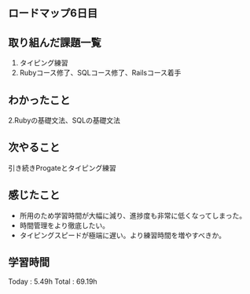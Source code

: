 ## ロードマップ6日目
## 取り組んだ課題一覧
1. タイピング練習
1. Rubyコース修了、SQLコース修了、Railsコース着手
## わかったこと
2.Rubyの基礎文法、SQLの基礎文法
## 次やること
引き続きProgateとタイピング練習
## 感じたこと
+ 所用のため学習時間が大幅に減り、進捗度も非常に低くなってしまった。
+ 時間管理をより徹底したい。 
+ タイピングスピードが極端に遅い。より練習時間を増やすべきか。
## 学習時間
Today : 5.49h
Total : 69.19h
